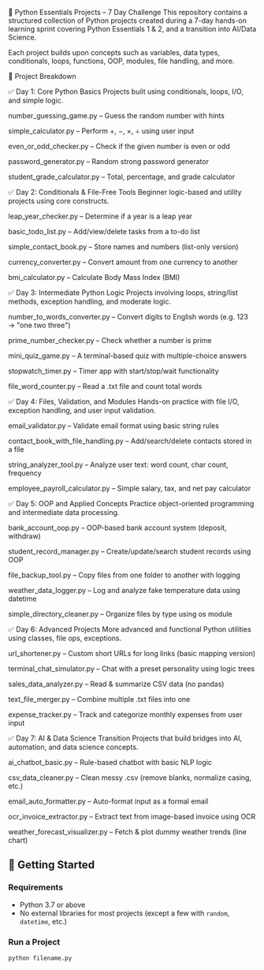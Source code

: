 🐍 Python Essentials Projects – 7 Day Challenge
This repository contains a structured collection of Python projects created during a 7-day hands-on learning sprint covering Python Essentials 1 & 2, and a transition into AI/Data Science.

Each project builds upon concepts such as variables, data types, conditionals, loops, functions, OOP, modules, file handling, and more.

📅 Project Breakdown

✅ Day 1: Core Python Basics
Projects built using conditionals, loops, I/O, and simple logic.

number_guessing_game.py – Guess the random number with hints

simple_calculator.py – Perform +, −, ×, ÷ using user input

even_or_odd_checker.py – Check if the given number is even or odd

password_generator.py – Random strong password generator

student_grade_calculator.py – Total, percentage, and grade calculator

✅ Day 2: Conditionals & File-Free Tools
Beginner logic-based and utility projects using core constructs.

leap_year_checker.py – Determine if a year is a leap year

basic_todo_list.py – Add/view/delete tasks from a to-do list

simple_contact_book.py – Store names and numbers (list-only version)

currency_converter.py – Convert amount from one currency to another

bmi_calculator.py – Calculate Body Mass Index (BMI)

✅ Day 3: Intermediate Python Logic
Projects involving loops, string/list methods, exception handling, and moderate logic.

number_to_words_converter.py – Convert digits to English words (e.g. 123 → "one two three")

prime_number_checker.py – Check whether a number is prime

mini_quiz_game.py – A terminal-based quiz with multiple-choice answers

stopwatch_timer.py – Timer app with start/stop/wait functionality

file_word_counter.py – Read a .txt file and count total words

✅ Day 4: Files, Validation, and Modules
Hands-on practice with file I/O, exception handling, and user input validation.

email_validator.py – Validate email format using basic string rules

contact_book_with_file_handling.py – Add/search/delete contacts stored in a file

string_analyzer_tool.py – Analyze user text: word count, char count, frequency

employee_payroll_calculator.py – Simple salary, tax, and net pay calculator

✅ Day 5: OOP and Applied Concepts
Practice object-oriented programming and intermediate data processing.

bank_account_oop.py – OOP-based bank account system (deposit, withdraw)

student_record_manager.py – Create/update/search student records using OOP

file_backup_tool.py – Copy files from one folder to another with logging

weather_data_logger.py – Log and analyze fake temperature data using datetime

simple_directory_cleaner.py – Organize files by type using os module

✅ Day 6: Advanced Projects
More advanced and functional Python utilities using classes, file ops, exceptions.

url_shortener.py – Custom short URLs for long links (basic mapping version)

terminal_chat_simulator.py – Chat with a preset personality using logic trees

sales_data_analyzer.py – Read & summarize CSV data (no pandas)

text_file_merger.py – Combine multiple .txt files into one

expense_tracker.py – Track and categorize monthly expenses from user input

✅ Day 7: AI & Data Science Transition
Projects that build bridges into AI, automation, and data science concepts.

ai_chatbot_basic.py – Rule-based chatbot with basic NLP logic

csv_data_cleaner.py – Clean messy .csv (remove blanks, normalize casing, etc.)

email_auto_formatter.py – Auto-format input as a formal email

ocr_invoice_extractor.py – Extract text from image-based invoice using OCR

weather_forecast_visualizer.py – Fetch & plot dummy weather trends (line chart)

## 🚀 Getting Started

### Requirements
- Python 3.7 or above
- No external libraries for most projects (except a few with `random`, `datetime`, etc.)

### Run a Project
```bash
python filename.py 
```
